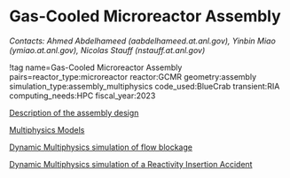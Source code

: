 # Gas-Cooled Microreactor Assembly

*Contacts: Ahmed Abdelhameed (aabdelhameed.at.anl.gov), Yinbin Miao (ymiao.at.anl.gov), Nicolas Stauff (nstauff.at.anl.gov)*

!tag name=Gas-Cooled Microreactor Assembly pairs=reactor_type:microreactor
                       reactor:GCMR
                       geometry:assembly
                       simulation_type:assembly_multiphysics
                       code_used:BlueCrab
                       transient:RIA
                       computing_needs:HPC
                       fiscal_year:2023

[Description of the assembly design](gcmr/GCMR_Assembly_Model_Description.md)

[Multiphysics Models](gcmr/GCMR_Multiphysics_models.md)

[Dynamic Multiphysics simulation of flow blockage](gcmr/GCMR_results_FlowBlockage.md)

[Dynamic Multiphysics simulation of a Reactivity Insertion Accident](gcmr/GCMR_results_RIA.md)
